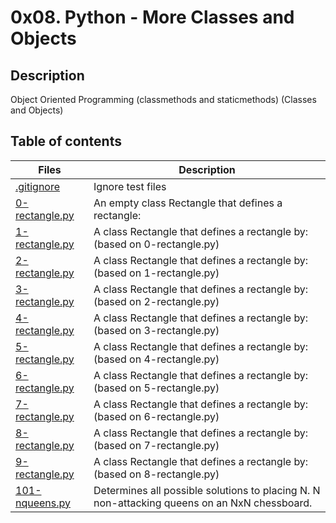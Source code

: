# 0x08. Python - More Classes and Objects

## Description
Object Oriented Programming (classmethods and staticmethods) (Classes and Objects)

## Table of contents

Files | Description
----------- | -----------
[.gitignore](./.gitignore) | Ignore test files
[0-rectangle.py](./0-rectangle.py) | An empty class Rectangle that defines a rectangle:
[1-rectangle.py](./1-rectangle.py) | A class Rectangle that defines a rectangle by: (based on 0-rectangle.py)
[2-rectangle.py](./2-rectangle.py) | A class Rectangle that defines a rectangle by: (based on 1-rectangle.py)
[3-rectangle.py](./3-rectangle.py) | A class Rectangle that defines a rectangle by: (based on 2-rectangle.py)
[4-rectangle.py](./4-rectangle.py) | A class Rectangle that defines a rectangle by: (based on 3-rectangle.py)
[5-rectangle.py](./5-rectangle.py) | A class Rectangle that defines a rectangle by: (based on 4-rectangle.py)
[6-rectangle.py](./6-rectangle.py) | A class Rectangle that defines a rectangle by: (based on 5-rectangle.py)
[7-rectangle.py](./7-rectangle.py) | A class Rectangle that defines a rectangle by: (based on 6-rectangle.py)
[8-rectangle.py](./8-rectangle.py) | A class Rectangle that defines a rectangle by: (based on 7-rectangle.py)
[9-rectangle.py](./9-rectangle.py) | A class Rectangle that defines a rectangle by: (based on 8-rectangle.py)
[101-nqueens.py](./101-nqueens.py) | Determines all possible solutions to placing N. N non-attacking queens on an NxN chessboard.

